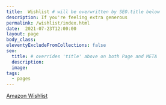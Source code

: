 ```yaml
---
title:  Wishlist # will be overwritten by SEO.title below
description: If you're feeling extra generous
permalink: /wishlist/index.html
date:  2021-07-23T12:00:00
layout: page
body_class:
eleventyExcludeFromCollections: false
seo:
  title: # overrides 'title' above on both Page and META
  description:
  image:
tags:
  - pages
---
```


[Amazon Wishlist](https://www.amazon.com/hz/wishlist/ls/31EDDE0CILTS3?ref_=wl_share)
